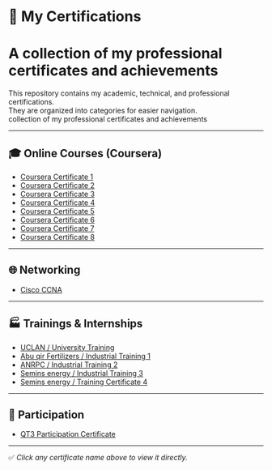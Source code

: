 # 📜 My Certifications
# A collection of my professional certificates and achievements

This repository contains my academic, technical, and professional certifications.  
They are organized into categories for easier navigation.  
collection of my professional certificates and achievements

---

## 🎓 Online Courses (Coursera)
- [Coursera Certificate 1](My-certification/Coursera%201B3ZH1PJRLEG.pdf)
- [Coursera Certificate 2](My_certification/Coursera%201LQ9N188SWWE.pdf)
- [Coursera Certificate 3](My_certification/Coursera%2035X61ZISEA82.pdf)
- [Coursera Certificate 4](My_certification/Coursera%20A3633JDV42HK%20(2).pdf)
- [Coursera Certificate 5](My_certification/Coursera%20CUSVSXVBSIWA.pdf)
- [Coursera Certificate 6](My_certification/Coursera%20IVO8AID8S9QC_copy.pdf)
- [Coursera Certificate 7](My_certification/Coursera%20IZDX1IUCX2VH.pdf)
- [Coursera Certificate 8](My_certification/Coursera%20ZWMGN78SAM44.pdf)

---

## 🌐 Networking
- [Cisco CCNA](My_certification/DOC-20250816-WA0007..pdf)

---

## 🏭 Trainings & Internships
- [UCLAN / University Training](My_certification/DOC-20250816-WA0006..pdf)  
- [Abu qir Fertilizers / Industrial Training 1](My_certification/DOC-20250816-WA0008..pdf)
- [ANRPC / Industrial Training 2](My_certification/DOC-20250816-WA0025..pdf)  
- [Semins energy / Industrial Training 3](My_certification/DOC-20250816-WA0009..pdf)  
- [Semins energy / Training Certificate 4](My_certification/CamScanner%2008-29-2025%2017.57.pdf)  

---

## 📑 Participation
- [QT3 Participation Certificate](My_certification/QT3_Participation_Certificate.pdf)  

---

✅ *Click any certificate name above to view it directly.*
